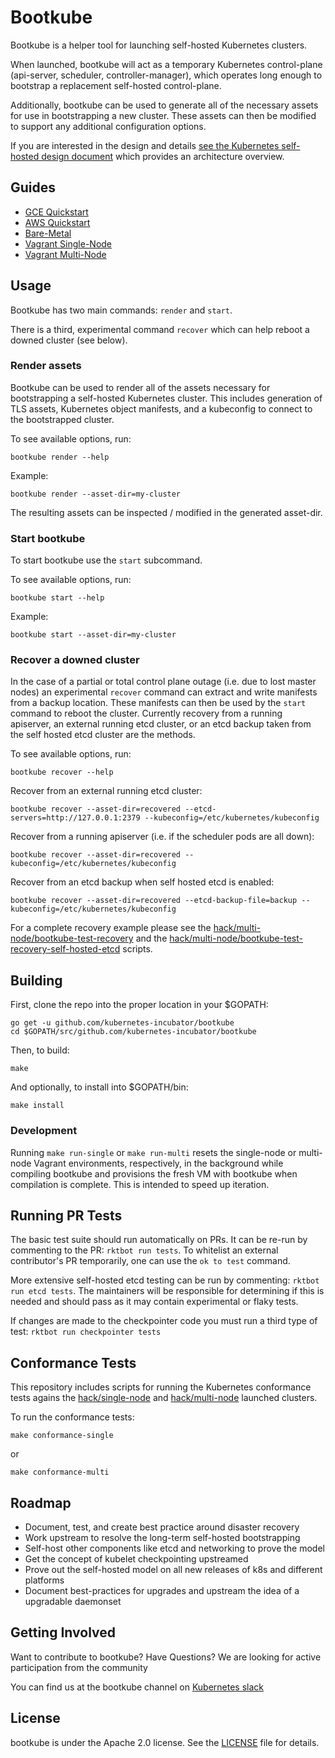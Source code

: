 # Bootkube

Bootkube is a helper tool for launching self-hosted Kubernetes clusters.

When launched, bootkube will act as a temporary Kubernetes control-plane (api-server, scheduler, controller-manager), which operates long enough to bootstrap a replacement self-hosted control-plane.

Additionally, bootkube can be used to generate all of the necessary assets for use in bootstrapping a new cluster. These assets can then be modified to support any additional configuration options.

If you are interested in the design and details [see the Kubernetes self-hosted design document](https://github.com/kubernetes/community/blob/master/contributors/design-proposals/self-hosted-kubernetes.md) which provides an architecture overview.

## Guides

* [GCE Quickstart](hack/quickstart/quickstart-gce.md)
* [AWS Quickstart](hack/quickstart/quickstart-aws.md)
* [Bare-Metal](https://github.com/coreos/matchbox/tree/master/examples/terraform/bootkube-install)
* [Vagrant Single-Node](hack/single-node/README.md)
* [Vagrant Multi-Node](hack/multi-node/README.md)

## Usage

Bootkube has two main commands: `render` and `start`.

There is a third, experimental command `recover` which can help reboot a downed cluster (see below).

### Render assets

Bootkube can be used to render all of the assets necessary for bootstrapping a self-hosted Kubernetes cluster. This includes generation of TLS assets, Kubernetes object manifests, and a kubeconfig to connect to the bootstrapped cluster.

To see available options, run:

```
bootkube render --help
```

Example:

```
bootkube render --asset-dir=my-cluster
```

The resulting assets can be inspected / modified in the generated asset-dir.

### Start bootkube

To start bootkube use the `start` subcommand.

To see available options, run:

```
bootkube start --help
```

Example:

```
bootkube start --asset-dir=my-cluster
```

### Recover a downed cluster

In the case of a partial or total control plane outage (i.e. due to lost master nodes) an experimental `recover` command can extract and write manifests from a backup location. These manifests can then be used by the `start` command to reboot the cluster. Currently recovery from a running apiserver, an external running etcd cluster, or an etcd backup taken from the self hosted etcd cluster are the methods.

To see available options, run:

```
bootkube recover --help
```

Recover from an external running etcd cluster:

```
bootkube recover --asset-dir=recovered --etcd-servers=http://127.0.0.1:2379 --kubeconfig=/etc/kubernetes/kubeconfig
```

Recover from a running apiserver (i.e. if the scheduler pods are all down):

```
bootkube recover --asset-dir=recovered --kubeconfig=/etc/kubernetes/kubeconfig
```

Recover from an etcd backup when self hosted etcd is enabled:

```
bootkube recover --asset-dir=recovered --etcd-backup-file=backup --kubeconfig=/etc/kubernetes/kubeconfig
```

For a complete recovery example please see the [hack/multi-node/bootkube-test-recovery](hack/multi-node/bootkube-test-recovery) and the [hack/multi-node/bootkube-test-recovery-self-hosted-etcd](hack/multi-node/bootkube-test-recovery-self-hosted-etcd) scripts.

## Building

First, clone the repo into the proper location in your $GOPATH:

```
go get -u github.com/kubernetes-incubator/bootkube
cd $GOPATH/src/github.com/kubernetes-incubator/bootkube
```

Then, to build:

```
make
```

And optionally, to install into $GOPATH/bin:

```
make install
```

### Development
Running `make run-single` or `make run-multi` resets the single-node or multi-node Vagrant environments, respectively, in the background while compiling bootkube and provisions the fresh VM with bootkube when compilation is complete. This is intended to speed up iteration.

## Running PR Tests
The basic test suite should run automatically on PRs. It can be re-run by commenting to the PR: `rktbot run tests`. To whitelist an external contributor's PR temporarily, one can use the `ok to test` command.

More extensive self-hosted etcd testing can be run by commenting: `rktbot run etcd tests`. The maintainers will be responsible for determining if this is needed and should pass as it may contain experimental or flaky tests.

If changes are made to the checkpointer code you must run a third type of test: `rktbot run checkpointer tests`

## Conformance Tests

This repository includes scripts for running the Kubernetes conformance tests agains the [hack/single-node](hack/single-node) and [hack/multi-node](hack/multi-node) launched clusters.

To run the conformance tests:

```
make conformance-single
```

or

```
make conformance-multi
```

## Roadmap

- Document, test, and create best practice around disaster recovery
- Work upstream to resolve the long-term self-hosted bootstrapping
- Self-host other components like etcd and networking to prove the model
- Get the concept of kubelet checkpointing upstreamed
- Prove out the self-hosted model on all new releases of k8s and different platforms
- Document best-practices for upgrades and upstream the idea of a upgradable daemonset

## Getting Involved

Want to contribute to bootkube? Have Questions? We are looking for active participation from the community

You can find us at the bootkube channel on [Kubernetes slack](https://github.com/kubernetes/community#slack-chat)

## License

bootkube is under the Apache 2.0 license. See the [LICENSE](LICENSE) file for details.
